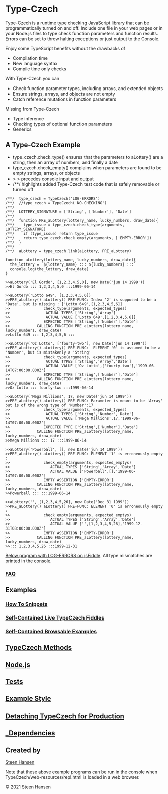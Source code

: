 
# Type-Czech

Type-Czech is a runtime type checking JavaScript library that can be programmatically turned on and off.
Include one file in your web pages or in your Node.js files to type check function parameters
and function results. Errors can be set to throw halting exceptions or just output to the Console.

Enjoy some TypeScript benefits without the drawbacks of

  -  Compilation time
  -  New language syntax
  -  Compile time only checks

With Type-Czech you can

  -  Check function parameter types, including arrays, and extended objects
  -  Ensure strings, arrays, and objects are not empty
  -  Catch reference mutations in function parameters

Missing from Type-Czech

  -  Type inference
  -  Checking types of optional function parameters
  -  Generics

## A Type-Czech Example

  -  type_czech.check_type() ensures that the parameters to aLottery() are a string, then an array of numbers, and finally a date
  -  type_czech.check_empty() complains when parameters are found to be empty strings, arrays, or objects
  -  $>$ $>$ precedes console input and output
  -  /**/ highlights added Type-Czech test code that is safely removable or turned off


    /**/  type_czech = TypeCzech('LOG-ERRORS')
    /**/  //type_czech = TypeCzech('NO-CHECKING')
    /**/
    /**/  LOTTERY_SIGNATURE = ['String', ['Number'], 'Date']
    /**/
    /**/  function PRE_aLottery(lottery_name, lucky_numbers, draw_date){
    /**/    type_issue = type_czech.check_type(arguments, LOTTERY_SIGNATURE)
    /**/    if (type_issue) return type_issue
    /**/    return type_czech.check_empty(arguments, ['EMPTY-ERROR'])
    /**/  }
    /**/
    /**/  aLottery = type_czech.link(aLottery, PRE_aLottery) 

    function aLottery(lottery_name, lucky_numbers, draw_date){
      the_lottery = `${lottery_name} ::: ${lucky_numbers} :::`
      console.log(the_lottery, draw_date)
    }

    >>aLottery('El Gordo', [1,2,3,4,5,0], new Date('jun 14 1999'))
    >>El Gordo ::: 1,2,3,4,5,0 :::1999-06-14

    >>aLottery('Lotto 649', [1,2,3,4,5,6])
    >>PRE_aLottery() aLottery() PRE-FUNC: Index '2' is supposed to be a 'Date', but is missing : ['Lotto 649',[1,2,3,4,5,6]]
    >>               check_type(arguments, expected_types)
    >>                ACTUAL TYPES ['String','Array']
    >>                ACTUAL VALUE ['Lotto 649',[1,2,3,4,5,6]]
    >>               EXPECTED TYPE ['String',['Number'],'Date']
    >>            CALLING FUNCTION PRE_aLottery(lottery_name, lucky_numbers, draw_date)
    >>Lotto 649 ::: 1,2,3,4,5,6 :::

    >>aLottery('Oz Lotto', ['fourty-two'], new Date('jun 14 1999'))
    >>PRE_aLottery() aLottery() PRE-FUNC:  ELEMENT '0' is assumed to be a 'Number', but is mistakenly a 'String'
    >>               check_type(arguments, expected_types)
    >>                ACTUAL TYPES ['String','Array','Date']
    >>                ACTUAL VALUE ['Oz Lotto',['fourty-two'],'1999-06-14T07:00:00.000Z']
    >>               EXPECTED TYPE ['String',['Number'],'Date']
    >>            CALLING FUNCTION PRE_aLottery(lottery_name, lucky_numbers, draw_date)
    >>Oz Lotto ::: fourty-two :::1999-06-14

    >>aLottery('Mega Millions', 17, new Date('jun 14 1999'))
    >>PRE_aLottery() aLottery() PRE-FUNC: Parameter is meant to be 'Array' but is of the wrong type of 'Number':17
    >>               check_type(arguments, expected_types)
    >>                ACTUAL TYPES ['String','Number','Date']
    >>                ACTUAL VALUE ['Mega Millions',17,'1999-06-14T07:00:00.000Z']
    >>               EXPECTED TYPE ['String',['Number'],'Date']
    >>            CALLING FUNCTION PRE_aLottery(lottery_name, lucky_numbers, draw_date)
    >>Mega Millions ::: 17 :::1999-06-14

    >>aLottery('Powerball', [], new Date('jun 14 1999'))
    >>PRE_aLottery() aLottery() PRE-FUNC: ELEMENT '1' is erroneously empty :
    >>               check_empty(arguments, expected_emptys)
    >>                  ACTUAL TYPES ['String','Array','Date']
    >>                  ACTUAL VALUE ['Powerball',[],'1999-06-14T07:00:00.000Z']
    >>               EMPTY ASSERTION ['EMPTY-ERROR']
    >>            CALLING FUNCTION PRE_aLottery(lottery_name, lucky_numbers, draw_date)
    >>Powerball ::: :::1999-06-14

    >>aLottery('', [1,2,3,4,5,26], new Date('Dec 31 1999'))
    >>PRE_aLottery() aLottery() PRE-FUNC: ELEMENT '0' is erroneously empty :
    >>               check_empty(arguments, expected_emptys)
    >>                  ACTUAL TYPES ['String','Array','Date']
    >>                  ACTUAL VALUE ['',[1,2,3,4,5,26],'1999-12-31T08:00:00.000Z']
    >>               EMPTY ASSERTION ['EMPTY-ERROR']
    >>            CALLING FUNCTION PRE_aLottery(lottery_name, lucky_numbers, draw_date)
    >>::: 1,2,3,4,5,26 :::1999-12-31

[Below program with LOG-ERRORS on jsFiddle](https://jsfiddle.net/steen_hansen/0xtpLwsc/1/?00-Readme-Example). All type mismatches are printed in the console.


### [FAQ](/read-mes/faq.md)

## Examples


### [How To Snippets](/read-mes/how-to-snippets.md)





### [Self-Contained Live TypeCzech Fiddles](/read-mes/live-fiddle-samples.md)

### [Self-Contained Browsable Examples](/read-mes/web-browserable-examples.md)




## [TypeCzech Methods](/read-mes/methods.md)






## [Node.js](/read-mes/node-js.md)






## [Tests](/read-mes/node-and-web-tests.md)




## [Example Style](/read-mes/example-style.md)



## [Detaching TypeCzech for Production](/read-mes/detaching-checking-code.md)



## [_Dependencies](/read-mes/Dependencies.md)


## Created by

[Steen Hansen](https://github.com/steenhansen)


Note that these above example programs can be run in the console when TypeCzech/web-resources/repl.html is loaded in a web browser.


&copy; 2021 Steen Hansen
